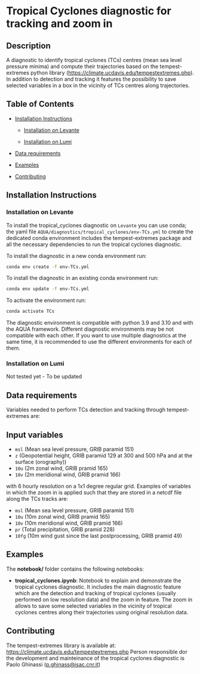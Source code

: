 # Tropical Cyclones diagnostic for tracking and zoom in

## Description

A diagnostic to identify tropical cyclones (TCs) centres (mean sea level pressure minima) and compute their trajectories based 
on the tempest-extremes python library (https://climate.ucdavis.edu/tempestextremes.php). In addition to detection and tracking
it features the possibility to save selected variables in a box in the vicinity of TCs centres along trajectories.


## Table of Contents

* [Installation Instructions](#installation-instructions)

  - [Installation on Levante](#installation-on-levante)

  - [Installation on Lumi](#installation-on-lumi)

* [Data requirements](#data-requirements)

* [Examples](#examples)

* [Contributing](#contributing)

## Installation Instructions

### Installation on Levante

To install the tropical_cyclones diagnostic on `Levante` you can use conda; the yaml file
`AQUA/diagnostics/tropical_cyclones/env-TCs.yml` to create the dedicated conda environment includes the tempest-extremes package and
all the necessary dependencies to run the tropical cyclones diagnostic.

To install the diagnostic in a new conda environment run:

```bash
conda env create -f env-TCs.yml
```

To install the diagnostic in an existing conda environment run:

```bash
conda env update -f env-TCs.yml
```

To activate the environment run:

```bash
conda activate TCs
```

The diagnostic environment is compatible with python 3.9 and 3.10 and with the AQUA framework.
Different diagnostic environments may be not compatible with each other.
If you want to use multiple diagnostics at the same time, it is recommended to use the different environments for each of them.

### Installation on Lumi 

Not tested yet - To be updated

## Data requirements  

Variables needed to perform TCs detection and tracking through tempest-extremes are:

Input variables
---------------

- `msl`     (Mean sea level pressure, GRIB paramid 151)
- `z`       (Geopotential height, GRIB paramid 129 at 300 and 500 hPa and at the surface (orography))
- `10u`     (2m zonal wind, GRIB pramid 165)
- `10v`     (2m meridional wind, GRIB pramid 166)

with 6 hourly resolution on a 1x1 degree regular grid. Examples of variables in which the zoom in is applied
such that they are stored in a netcdf file along the TCs tracks are:

- `msl`     (Mean sea level pressure, GRIB paramid 151)
- `10u`     (10m zonal wind, GRIB pramid 165)
- `10v`     (10m meridional wind, GRIB pramid 166)
- `pr`      (Total precipitation, GRIB pramid 228)
- `10fg`    (10m wind gust since the last postprocessing, GRIB pramid 49)

## Examples

The **notebook/** folder contains the following notebooks:

- **tropical_cyclones.ipynb**: 
  Notebook to explain and demonstrate the tropical cyclones diagnostic. It includes the main diagnostic feature which are the detection and tracking of tropical cyclones (usually performed on low resolution data) and the zoom in feature. The zoom in allows to save
  some selected variables in the vicinity of tropical cyclones centres along their trajectories using original resolution data.

## Contributing

The tempest-extremes library is available at: https://climate.ucdavis.edu/tempestextremes.php
Person responsible dor the development and mainteinance of the tropical cyclones diagnostic is Paolo Ghinassi (p.ghinass@isac.cnr.it)